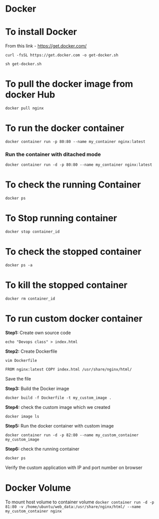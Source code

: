 # Docker

# To install Docker 

From this link - https://get.docker.com/

`curl -fsSL https://get.docker.com -o get-docker.sh`

`sh get-docker.sh`

# To pull the docker image from docker Hub 

`docker pull nginx`

# To run the docker container 

`docker container run -p 80:80 --name my_container nginx:latest`

### Run the container with ditached mode

`docker container run -d -p 80:80 --name my_container nginx:latest`

# To check the running Container 

`docker ps`

# To Stop running container

`docker stop container_id`

# To check the stopped container

 `docker ps -a`
 
 # To kill the stopped container 
 
 `docker rm container_id`
 
 
 # To run custom docker container 
 
 **Step1:** Create own source code 
 
 `echo "Devops class" > index.html`
 
 **Step2:** Create Dockerfile

 `vim Dockerfile`
 
 `FROM nginx:latest
  COPY index.html /usr/share/nginx/html/
`

 Save the file
 
 **Step3:** Build the Docker image
 
 `docker build -f Dockerfile -t my_custom_image .`
 
 **Step4:** check the custom image which we created
 
 `docker image ls`
 
 **Step5:** Run the docker container with custom image
 
 `docker container run -d -p 82:80 --name my_custom_container my_custom_image`
 
 **Step6:** check the running container 
 
 `docker ps`
 
 Verify the custom application with IP and port number on browser
 
 # Docker Volume
 
 To mount host volume to container volume
 `docker container run -d -p 81:80 -v /home/ubuntu/web_data:/usr/share/nginx/html/ --name my_custom_container nginx`
 
